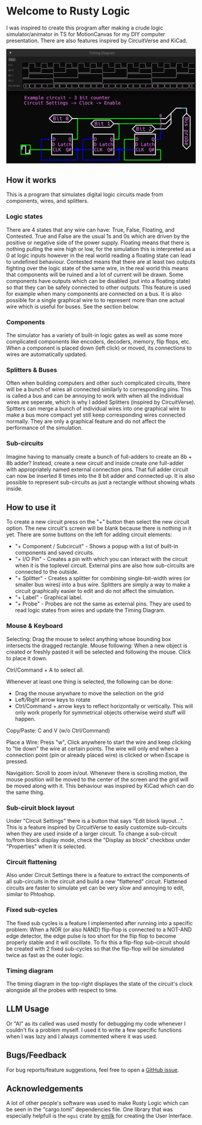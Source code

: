 # Welcome to Rusty Logic

I was inspired to create this program after making a crude logic simulator/animator in TS for MotionCanvas for my DIY computer presentation. There are also features inspired by CircuitVerse and KiCad.

<img src="example_scrot.png" />

## How it works

This is a program that simulates digital logic circuits made from components, wires, and splitters.

### Logic states

There are 4 states that any wire can have: True, False, Floating, and Contested. True and False are the usual 1s and 0s which are driven by the positive or negative side of the power supply. Floating means that there is nothing pulling the wire high or low, for the simulation this is interpreted as a 0 at logic inputs however in the real world reading a floating state can lead to undefined behaviour. Contested means that there are at least two outputs fighting over the logic state of the same wire, in the real world this means that components will be ruined and a lot of current will be drawn. Some components have outputs which can be disabled (put into a floating state) so that they can be safely connected to other outputs. This feature is used for example when many components are connected on a bus.
It is also possible for a single graphical wire to to represent more than one actual wire which is useful for buses. See the section below.

### Components

The simulator has a variety of built-in logic gates as well as some more complicated components like encoders, decoders, memory, flip flops, etc. When a component is placed down (left click) or moved, its connections to wires are automatically updated.

### Splitters & Buses

Often when building computers and other such complicated circuits, there will be a bunch of wires all connected similarly to corresponding pins. This is called a bus and can be annoying to work with when all the individual wires are seperate, which is why I added Splitters (inspired by CircuitVerse). Spltters can merge a bunch of individual wires into one graphical wire to make a bus more compact yet still keep corresponding wires connected normally. They are only a graphical feature and do not affect the performance of the simulation.

### Sub-circuits

Imagine having to manually create a bunch of full-adders to create an 8b + 8b adder? Instead, create a new circuit and inside create one full-adder with appropriately named external connection pins. That full adder circuit can now be inserted 8 times into the 8 bit adder and connected up. It is also possible to represent sub-circuits as just a rectangle without showing whats inside.

## How to use it

To create a new circuit press on the "+" button then select the new circuit option. The new circuit's screen will be blank because there is nothing in it yet. There are some buttons on the left for adding circuit elements:
* "+ Component / Subcircuit" - Shows a popup with a list of built-in components and saved circuits.
* "+ I/O Pin" - Creates a pin with which you can interact with the circuit when it is the toplevel circuit. External pins are also how sub-circuits are connected to the outside.
* "+ Splitter" - Creates a splitter for combining single-bit-width wires (or smaller bus wires) into a bus wire. Splitters are simply a way to make a circuit graphically easier to edit and do not affect the simulation.
* "+ Label" - Graphical label.
* "+ Probe" - Probes are not the same as external pins. They are used to read logic states from wires and update the Timing Diagram.

### Mouse & Keyboard

Selecting: Drag the mouse to select anything whose bounding box intersects the dragged rectangle.
Mouse following: When a new object is created or freshly pasted it will be selected and following the mouse. Click to place it down.

Ctrl/Command + A to select all.

Whenever at least one thing is selected, the following can be done:
* Drag the mouse anywhare to move the selection on the grid
* Left/Right arrow keys to rotate
* Ctrl/Command + arrow keys to reflect horizontally or vertically. This will only work properly for symmetrical objects otherwise weird stuff will happen.

Copy/Paste: C and V (w/o Ctrl/Command)

Place a Wire: Press "w", Click anywhere to start the wire and keep clicking to "tie down" the wire at certain points. The wire will only end when a connection point (pin or already placed wire) is clicked or when Escape is pressed.

Navigation: Scroll to zoom in/out. Whenever there is scrolling motion, the mouse position will be moved to the center of the screen and the grid will be moved along with it. This behaviour was inspired by KiCad which can do the same thing.

### Sub-ciruit block layout

Under "Circuit Settings" there is a button that says "Edit block layout...". This is a feature inspired by CircuitVerse to easily customize sub-circuits when they are used inside of a larger circuit. To change a sub-circuit to/from block display mode, check the "Display as block" checkbox under "Properties" when it is selected.

### Circuit flattening

Also under Circuit Settings there is a feature to extract the components of all sub-circuits in the circuit and build a new "flattened" circuit. Flattened circuits are faster to simulate yet can be very slow and annoying to edit, similar to Phtoshop.

### Fixed sub-cycles

The fixed sub cycles is a feature I implemented after running into a specific problem: When a NOR (or also NAND) flip-flop is connected to a NOT-AND edge detector, the edge pulse is too short for the flip flop to become properly stable and it will oscillate. To fix this a flip-flop sub-circuit should be created with 2 fixed sub-cycles so that the flip-flop will be simulated twice as fast as the outer logic.

### Timing diagram

The timing diagram in the top-right displayes the state of the circuit's clock alongside all the probes with respect to time.

## LLM Usage

Or "AI" as its called was used mostly for debugging my code whenever I couldn't fix a problem myself. I used it to write a few specific functions when I was lazy and I always commented where it was used.

## Bugs/Feedback

For bug reports/feature suggestions, feel free to open a [GitHub issue](https://github.com/HDrizzle/rusty_logic/issues).

## Acknowledgements

A lot of other people's software was used to make Rusty Logic which can be seen in the "cargo.toml" dependencies file. One library that was especially helpfull is the `egui` crate by [emilk](https://github.com/emilk) for creating the User Interface.
